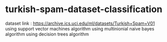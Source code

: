 # turkish-spam-dataset-classification
dataset link : https://archive.ics.uci.edu/ml/datasets/Turkish+Spam+V01
using support vector machines algorithm
using multinionial naive bayes algorithm
using decision trees algorithm
